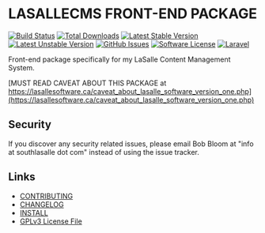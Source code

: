 # LASALLECMS FRONT-END PACKAGE

[![Build Status](https://img.shields.io/travis/lasallecms/lasallecms-l5-lasallecmsfrontend-pkg/master.svg?style=flat-square)](https://travis-ci.org/lasallecms/lasallecms-l5-lasallecmsfrontend-pkg)
[![Total Downloads](https://img.shields.io/packagist/dt/lasallecms/lasallecmsfrontend.svg?style=flat-square)](https://packagist.org/packages/lasallecms/lasallecmsfrontend)
[![Latest Stable Version](https://poser.pugx.org/lasallecms/lasallecmsfrontend/v/stable.svg)](https://packagist.org/packages/lasallecms/lasallecmsfrontend)
[![Latest Unstable Version](https://poser.pugx.org/lasallecms/lasallecmsfrontend/v/unstable.svg)](https://packagist.org/packages/lasallecms/lasallecmsfrontend)
[![GitHub Issues](https://img.shields.io/github/issues/lasallecms/lasallecms-l5-lasallecmsfrontend-pkg.svg)](https://github.com/lasallecms/lasallecms-l5-lasallecmsfrontend-pkg/issues)
[![Software License](https://img.shields.io/badge/license-GPLv3-brightgreen.svg?style=flat-square)](LICENSE.md)
[![Laravel](https://img.shields.io/badge/Laravel-v5.1-brightgreen.svg?style=flat-square)](http://laravel.com)

Front-end package specifically for my LaSalle Content Management System. 


[MUST READ CAVEAT ABOUT THIS PACKAGE at https://lasallesoftware.ca/caveat_about_lasalle_software_version_one.php](https://lasallesoftware.ca/caveat_about_lasalle_software_version_one.php)


## Security

If you discover any security related issues, please email Bob Bloom at "info at southlasalle dot com" instead of using the issue tracker.


## Links

* [CONTRIBUTING](CONTRIBUTING.md)
* [CHANGELOG](CHANGELOG.md)
* [INSTALL](INSTALL.md)
* [GPLv3 License File](LICENSE.md)



